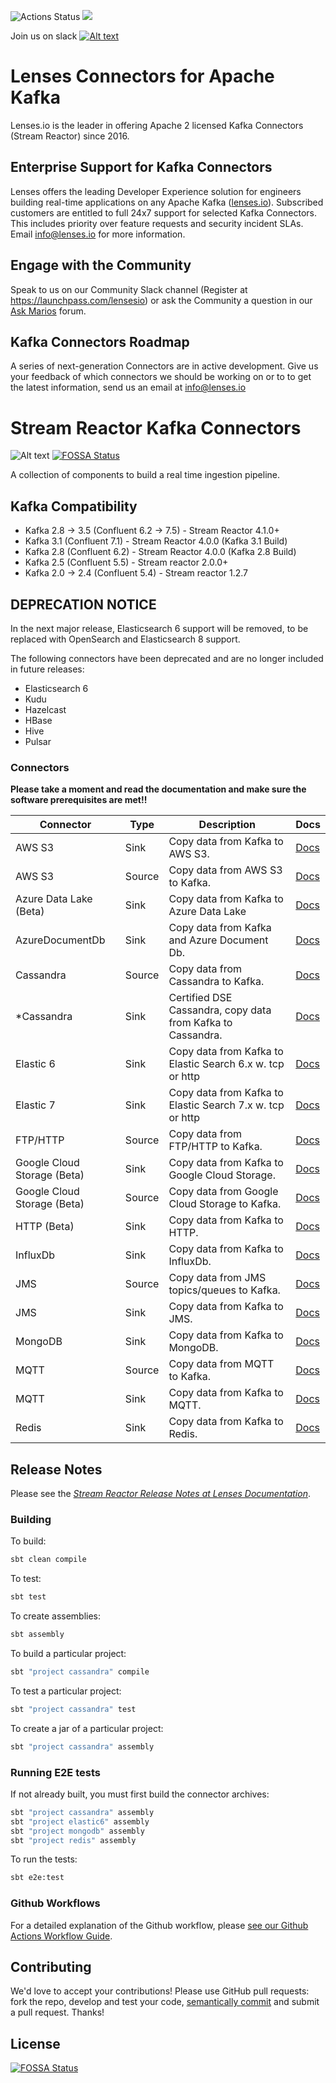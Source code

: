 ![Actions Status](https://github.com/lensesio/stream-reactor/actions/workflows/build.yml/badge.svg)
[<img src="https://img.shields.io/badge/docs--orange.svg?"/>](https://docs.lenses.io/connectors/)

Join us on slack [![Alt text](images/slack.jpeg)](https://launchpass.com/lensesio)

# Lenses Connectors for Apache Kafka

Lenses.io is the leader in offering Apache 2 licensed Kafka Connectors (Stream Reactor) since 2016. 

## Enterprise Support for Kafka Connectors 

Lenses offers the leading Developer Experience solution for engineers building real-time applications on any Apache Kafka ([lenses.io](http://www.lenses.io)). Subscribed customers are entitled to full 24x7 support for selected Kafka Connectors. This includes priority over feature requests and security incident SLAs. Email info@lenses.io for more information. 

## Engage with the Community

Speak to us on our Community Slack channel (Register at https://launchpass.com/lensesio) or ask the Community a question in our [Ask Marios](http://www.lenses.io) forum. 

## Kafka Connectors Roadmap

A series of next-generation Connectors are in active development. Give us your feedback of which connectors we should be working on or to to get the latest information, send us an email at info@lenses.io

# Stream Reactor Kafka Connectors

![Alt text](images/streamreactor-logo.png)
[![FOSSA Status](https://app.fossa.com/api/projects/git%2Bgithub.com%2Flensesio%2Fstream-reactor.svg?type=shield)](https://app.fossa.com/projects/git%2Bgithub.com%2Flensesio%2Fstream-reactor?ref=badge_shield)

A collection of components to build a real time ingestion pipeline.

## Kafka Compatibility

* Kafka 2.8 -> 3.5 (Confluent 6.2 -> 7.5) - Stream Reactor 4.1.0+
* Kafka 3.1 (Confluent 7.1) - Stream Reactor 4.0.0 (Kafka 3.1 Build)
* Kafka 2.8 (Confluent 6.2) - Stream Reactor 4.0.0 (Kafka 2.8 Build)
* Kafka 2.5 (Confluent 5.5) - Stream reactor 2.0.0+
* Kafka 2.0 -> 2.4 (Confluent 5.4) - Stream reactor 1.2.7

## DEPRECATION NOTICE

In the next major release, Elasticsearch 6 support will be removed, to be replaced with OpenSearch and Elasticsearch 8 support.

The following connectors have been deprecated and are no longer included in future releases:

* Elasticsearch 6
* Kudu
* Hazelcast
* HBase
* Hive
* Pulsar

### Connectors

**Please take a moment and read the documentation and make sure the software prerequisites are met!!**

| Connector                   | Type   | Description                                                 | Docs                                                                             |
|-----------------------------|--------|-------------------------------------------------------------|----------------------------------------------------------------------------------|
| AWS S3                      | Sink   | Copy data from Kafka to AWS S3.                             | [Docs](https://docs.lenses.io/5.4/connectors/sinks/s3sinkconnector/)             |
| AWS S3                      | Source | Copy data from AWS S3 to Kafka.                             | [Docs](https://docs.lenses.io/5.4/connectors/sources/s3sourceconnector/)         |
| Azure Data Lake (Beta)      | Sink   | Copy data from Kafka to Azure Data Lake                     | [Docs](https://docs.lenses.io/5.4/connectors/sinks/datalakesinkconnector/)       |
| AzureDocumentDb             | Sink   | Copy data from Kafka and Azure Document Db.                 | [Docs](https://docs.lenses.io/connectors/sink/azuredocdb.html)                   |
| Cassandra                   | Source | Copy data from Cassandra to Kafka.                          | [Docs](https://docs.lenses.io/connectors/source/cassandra.html)                  |
| *Cassandra                  | Sink   | Certified DSE Cassandra, copy data from Kafka to Cassandra. | [Docs](https://docs.lenses.io/connectors/sink/cassandra.html)                    |
| Elastic 6                   | Sink   | Copy data from Kafka to Elastic Search 6.x w. tcp or http   | [Docs](https://docs.lenses.io/connectors/sink/elastic6.html)                     |
| Elastic 7                   | Sink   | Copy data from Kafka to Elastic Search 7.x w. tcp or http   | [Docs](https://docs.lenses.io/connectors/sink/elastic7.html)                     |
| FTP/HTTP                    | Source | Copy data from FTP/HTTP to Kafka.                           | [Docs](https://docs.lenses.io/5.4/connectors/sources/ftpsourceconnector/)        |
| Google Cloud Storage (Beta) | Sink   | Copy data from Kafka to Google Cloud Storage.               | [Docs](https://docs.lenses.io/5.4/connectors/sinks/gcpstoragesinkconnector/)     |
| Google Cloud Storage (Beta) | Source | Copy data from Google Cloud Storage to Kafka.               | [Docs](https://docs.lenses.io/5.4/connectors/sources/gcpstoragesourceconnector/) |
| HTTP (Beta)                 | Sink   | Copy data from Kafka to HTTP.                               | [Docs](https://docs.lenses.io/5.4/connectors/sinks/httpsinkconnector/)           | 
| InfluxDb                    | Sink   | Copy data from Kafka to InfluxDb.                           | [Docs](https://docs.lenses.io/5.4/connectors/sinks/influxsinkconnector/)         |
| JMS                         | Source | Copy data from JMS topics/queues to Kafka.                  | [Docs](https://docs.lenses.io/connectors/source/jms.html)                        |
| JMS                         | Sink   | Copy data from Kafka to JMS.                                | [Docs](https://docs.lenses.io/connectors/sink/jms.html)                          |
| MongoDB                     | Sink   | Copy data from Kafka to MongoDB.                            | [Docs](https://docs.lenses.io/connectors/sink/mongo.html)                        |
| MQTT                        | Source | Copy data from MQTT to Kafka.                               | [Docs](https://docs.lenses.io/connectors/source/mqtt.html)                       |
| MQTT                        | Sink   | Copy data from Kafka to MQTT.                               | [Docs](https://docs.lenses.io/connectors/sink/mqtt.html)                         |
| Redis                       | Sink   | Copy data from Kafka to Redis.                              | [Docs](https://docs.lenses.io/connectors/sink/redis.html)                        |

## Release Notes

Please see the
*[Stream Reactor Release Notes at Lenses Documentation](https://docs.lenses.io/5.4/connectors/release-notes/)*.

### Building

To build:

```bash
sbt clean compile
```

To test:

```bash
sbt test
```

To create assemblies:

```bash
sbt assembly
```

To build a particular project:

```bash
sbt "project cassandra" compile
```

To test a particular project:

```bash
sbt "project cassandra" test
```

To create a jar of a particular project:

```bash
sbt "project cassandra" assembly
```

### Running E2E tests

If not already built, you must first build the connector archives:

```bash
sbt "project cassandra" assembly
sbt "project elastic6" assembly 
sbt "project mongodb" assembly
sbt "project redis" assembly
```

To run the tests:

```bash
sbt e2e:test
```

### Github Workflows

For a detailed explanation of the Github workflow, please [see our Github Actions Workflow Guide](WORKFLOW.md).

## Contributing

We'd love to accept your contributions! Please use GitHub pull requests: fork the repo, develop and test your code,
[semantically commit](http://karma-runner.github.io/1.0/dev/git-commit-msg.html) and submit a pull request. Thanks!

## License

[![FOSSA Status](https://app.fossa.com/api/projects/git%2Bgithub.com%2Flensesio%2Fstream-reactor.svg?type=large)](https://app.fossa.com/projects/git%2Bgithub.com%2Flensesio%2Fstream-reactor?ref=badge_large)

